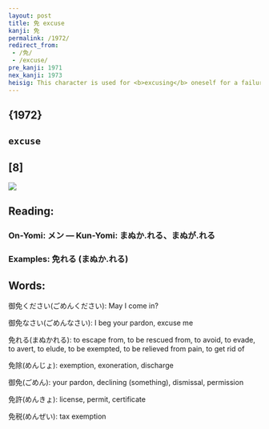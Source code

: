 ```yaml
---
layout: post
title: 免 excuse
kanji: 免
permalink: /1972/
redirect_from:
 - /免/
 - /excuse/
pre_kanji: 1971
nex_kanji: 1973
heisig: This character is used for <b>excusing</b> oneself for a failure of courtesy. The elements are: <i>bound up</i> . . . <i>sun</i> (oddly enough, laid on its side) . . . <i>human legs</i>.
---
```


## {1972}

## `excuse`

## [8]

<div class="stroke"><img src="E5858D.png" /></div>

## Reading:

### On-Yomi: メン &mdash; Kun-Yomi: まぬか.れる、まぬが.れる

### Examples: 免れる (まぬか.れる)

## Words:

御免ください(ごめんください): May I come in?

御免なさい(ごめんなさい): I beg your pardon, excuse me

免れる(まぬかれる): to escape from, to be rescued from, to avoid, to evade, to avert, to elude, to be exempted, to be relieved from pain, to get rid of

免除(めんじょ): exemption, exoneration, discharge

御免(ごめん): your pardon, declining (something), dismissal, permission

免許(めんきょ): license, permit, certificate

免税(めんぜい): tax exemption

